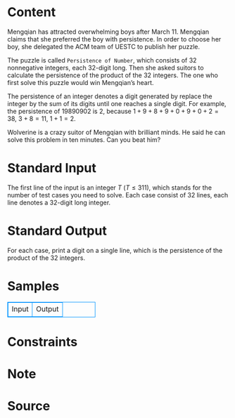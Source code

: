
# Content

Mengqian has attracted overwhelming boys after March 11. Mengqian claims that she preferred the boy with persistence. In order to choose her boy, she delegated the ACM team of UESTC to publish her puzzle.

The puzzle is called `Persistence of Number`, which consists of $32$ nonnegative integers, each $32$-digit long. Then she asked suitors to calculate the persistence of the product of the $32$ integers. The one who first solve this puzzle would win Mengqian’s heart.

The persistence of an integer denotes a digit generated by replace the integer by the sum of its digits until one reaches a single digit. For example, the persistence of $19890902$ is $2$, because $1 + 9 + 8 + 9 + 0 + 9 + 0 + 2 = 38$, $3 + 8 = 11$, $1 + 1 = 2$.

Wolverine is a crazy suitor of Mengqian with brilliant minds. He said he can solve this problem in ten minutes. Can you beat him?

# Standard Input

The first line of the input is an integer $T$ ($T\leq 311$), which stands for the number of test cases you need to solve. Each case consist of $32$ lines, each line denotes a $32$-digit long integer.

# Standard Output

For each case, print a digit on a single line, which is the persistence of the product of the $32$ integers.

# Samples

<style>
        table,table tr th, table tr td { border:1px solid #0094ff; }
        table { width: 200px; min-height: 25px; line-height: 25px; text-align: center; border-collapse: collapse;}   
    </style>
<table>
	<tr>
		<td>Input</td>
		<td>Output</td>
	</tr>
</table>


# Constraints



# Note



# Source


